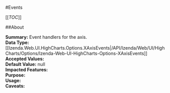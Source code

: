 #Events

[[_TOC_]]

##About

**Summary:**  Event handlers for the axis.   
**Data Type:** [[Izenda.Web.UI.HighCharts.Options.XAxisEvents|/API/Izenda/Web/UI/HighCharts/Options/Izenda-Web-UI-HighCharts-Options-XAxisEvents]]  
**Accepted Values:**   
**Default Value:** null  
**Impacted Features:**   
**Purpose:**   
**Usage:**   
**Caveats:**   

